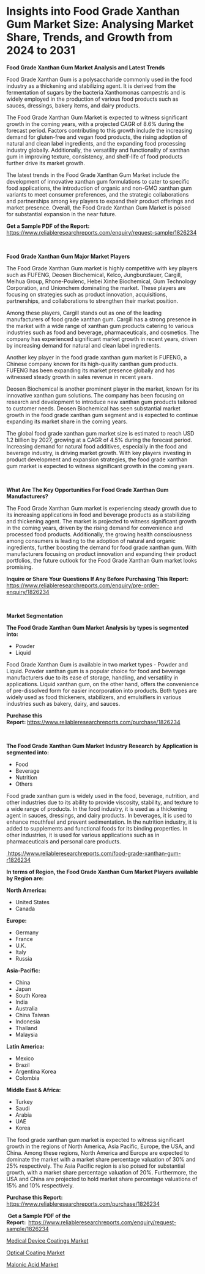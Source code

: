 <p><h1>Insights into Food Grade Xanthan Gum Market Size: Analysing Market Share, Trends, and Growth from 2024 to 2031</h1></p><p><strong>Food Grade Xanthan Gum Market Analysis and Latest Trends</strong></p>
<p><p>Food Grade Xanthan Gum is a polysaccharide commonly used in the food industry as a thickening and stabilizing agent. It is derived from the fermentation of sugars by the bacteria Xanthomonas campestris and is widely employed in the production of various food products such as sauces, dressings, bakery items, and dairy products.</p><p>The Food Grade Xanthan Gum Market is expected to witness significant growth in the coming years, with a projected CAGR of 8.6% during the forecast period. Factors contributing to this growth include the increasing demand for gluten-free and vegan food products, the rising adoption of natural and clean label ingredients, and the expanding food processing industry globally. Additionally, the versatility and functionality of xanthan gum in improving texture, consistency, and shelf-life of food products further drive its market growth.</p><p>The latest trends in the Food Grade Xanthan Gum Market include the development of innovative xanthan gum formulations to cater to specific food applications, the introduction of organic and non-GMO xanthan gum variants to meet consumer preferences, and the strategic collaborations and partnerships among key players to expand their product offerings and market presence. Overall, the Food Grade Xanthan Gum Market is poised for substantial expansion in the near future.</p></p>
<p><strong>Get a Sample PDF of the Report:&nbsp;</strong> <a href="https://www.reliableresearchreports.com/enquiry/request-sample/1826234">https://www.reliableresearchreports.com/enquiry/request-sample/1826234</a></p>
<p>&nbsp;</p>
<p><strong>Food Grade Xanthan Gum Major Market Players</strong></p>
<p><p>The Food Grade Xanthan Gum market is highly competitive with key players such as FUFENG, Deosen Biochemical, Kelco, Jungbunzlauer, Cargill, Meihua Group, Rhone-Poulenc, Hebei Xinhe Biochemical, Gum Technology Corporation, and Unionchem dominating the market. These players are focusing on strategies such as product innovation, acquisitions, partnerships, and collaborations to strengthen their market position.</p><p>Among these players, Cargill stands out as one of the leading manufacturers of food grade xanthan gum. Cargill has a strong presence in the market with a wide range of xanthan gum products catering to various industries such as food and beverage, pharmaceuticals, and cosmetics. The company has experienced significant market growth in recent years, driven by increasing demand for natural and clean label ingredients.</p><p>Another key player in the food grade xanthan gum market is FUFENG, a Chinese company known for its high-quality xanthan gum products. FUFENG has been expanding its market presence globally and has witnessed steady growth in sales revenue in recent years.</p><p>Deosen Biochemical is another prominent player in the market, known for its innovative xanthan gum solutions. The company has been focusing on research and development to introduce new xanthan gum products tailored to customer needs. Deosen Biochemical has seen substantial market growth in the food grade xanthan gum segment and is expected to continue expanding its market share in the coming years.</p><p>The global food grade xanthan gum market size is estimated to reach USD 1.2 billion by 2027, growing at a CAGR of 4.5% during the forecast period. Increasing demand for natural food additives, especially in the food and beverage industry, is driving market growth. With key players investing in product development and expansion strategies, the food grade xanthan gum market is expected to witness significant growth in the coming years.</p></p>
<p>&nbsp;</p>
<p><strong>What Are The Key Opportunities For Food Grade Xanthan Gum Manufacturers?</strong></p>
<p><p>The Food Grade Xanthan Gum market is experiencing steady growth due to its increasing applications in food and beverage products as a stabilizing and thickening agent. The market is projected to witness significant growth in the coming years, driven by the rising demand for convenience and processed food products. Additionally, the growing health consciousness among consumers is leading to the adoption of natural and organic ingredients, further boosting the demand for food grade xanthan gum. With manufacturers focusing on product innovation and expanding their product portfolios, the future outlook for the Food Grade Xanthan Gum market looks promising.</p></p>
<p><strong>Inquire or Share Your Questions If Any Before Purchasing This Report:</strong> <a href="https://www.reliableresearchreports.com/enquiry/pre-order-enquiry/1826234">https://www.reliableresearchreports.com/enquiry/pre-order-enquiry/1826234</a></p>
<p>&nbsp;</p>
<p><strong>Market Segmentation</strong></p>
<p><strong>The Food Grade Xanthan Gum Market Analysis by types is segmented into:</strong></p>
<p><ul><li>Powder</li><li>Liquid</li></ul></p>
<p><p>Food Grade Xanthan Gum is available in two market types - Powder and Liquid. Powder xanthan gum is a popular choice for food and beverage manufacturers due to its ease of storage, handling, and versatility in applications. Liquid xanthan gum, on the other hand, offers the convenience of pre-dissolved form for easier incorporation into products. Both types are widely used as food thickeners, stabilizers, and emulsifiers in various industries such as bakery, dairy, and sauces.</p></p>
<p><strong>Purchase this Report:&nbsp;</strong><a href="https://www.reliableresearchreports.com/purchase/1826234">https://www.reliableresearchreports.com/purchase/1826234</a></p>
<p>&nbsp;</p>
<p><strong>The Food Grade Xanthan Gum Market Industry Research by Application is segmented into:</strong></p>
<p><ul><li>Food</li><li>Beverage</li><li>Nutrition</li><li>Others</li></ul></p>
<p><p>Food grade xanthan gum is widely used in the food, beverage, nutrition, and other industries due to its ability to provide viscosity, stability, and texture to a wide range of products. In the food industry, it is used as a thickening agent in sauces, dressings, and dairy products. In beverages, it is used to enhance mouthfeel and prevent sedimentation. In the nutrition industry, it is added to supplements and functional foods for its binding properties. In other industries, it is used for various applications such as in pharmaceuticals and personal care products.</p></p>
<p><a href="https://www.reliableresearchreports.com/food-grade-xanthan-gum-r1826234">&nbsp;https://www.reliableresearchreports.com/food-grade-xanthan-gum-r1826234</a></p>
<p><strong>In terms of Region, the Food Grade Xanthan Gum Market Players available by Region are:</strong></p>
<p>
    <p> <strong> North America: </strong>
        <ul>
            <li>United States</li>
            <li>Canada</li>
        </ul>
        </p> 
    <p> <strong> Europe: </strong>
        <ul>
            <li>Germany</li>
            <li>France</li>
            <li>U.K.</li>
            <li>Italy</li>
            <li>Russia</li>
        </ul>
        </p> 
    <p> <strong> Asia-Pacific: </strong>
        <ul>
            <li>China</li>
            <li>Japan</li>
            <li>South Korea</li>
            <li>India</li>
            <li>Australia</li>
            <li>China Taiwan</li>
            <li>Indonesia</li>
            <li>Thailand</li>
            <li>Malaysia</li>
        </ul>
        </p> 
    <p> <strong> Latin America: </strong>
        <ul>
            <li>Mexico</li>
            <li>Brazil</li>
            <li>Argentina Korea</li>
            <li>Colombia</li>
        </ul>
        </p> 
    <p> <strong> Middle East & Africa: </strong>
        <ul>
            <li>Turkey</li>
            <li>Saudi</li>
            <li>Arabia</li>
            <li>UAE</li>
            <li>Korea</li>
        </ul>
    </p>
    </p>
<p><p>The food grade xanthan gum market is expected to witness significant growth in the regions of North America, Asia Pacific, Europe, the USA, and China. Among these regions, North America and Europe are expected to dominate the market with a market share percentage valuation of 30% and 25% respectively. The Asia Pacific region is also poised for substantial growth, with a market share percentage valuation of 20%. Furthermore, the USA and China are projected to hold market share percentage valuations of 15% and 10% respectively.</p></p>
<p><strong>Purchase this Report: </strong><a href="https://www.reliableresearchreports.com/purchase/1826234">https://www.reliableresearchreports.com/purchase/1826234</a></p>
<p>&nbsp;<strong>Get a Sample PDF of the Report:&nbsp;&nbsp;</strong><a href="https://www.reliableresearchreports.com/enquiry/request-sample/1826234">https://www.reliableresearchreports.com/enquiry/request-sample/1826234</a></p>
<p><strong></strong></p>
<p><p><a href="https://medium.com/@florianwolf42/medical-device-coatings-market-report-by-product-type-hydrophilic-coatings-antimicrobial-409c09c4cb4f">Medical Device Coatings Market</a></p><p><a href="https://medium.com/@hsjri2637/optical-coating-market-size-growth-and-industry-analysis-by-market-segmentation-and-regional-86dab38c95d1">Optical Coating Market</a></p><p><a href="https://medium.com/@elisamohr1927/insights-into-the-malonic-acid-market-market-players-market-size-geographical-regions-and-613af5b6f378">Malonic Acid Market</a></p></p>